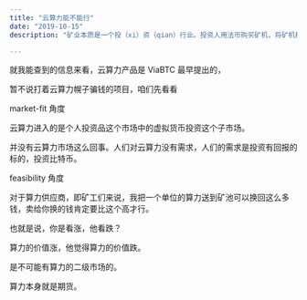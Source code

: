 ```yaml
---
title: "云算力能不能行"
date: "2019-10-15"
description: "矿业本质是一个投（xi）资（qian）行业。投资人用法币购买矿机，将矿机托管在矿场，产生算力送到矿池，获取币本位收益，最后再完成一次币兑法币的交易。这个过程一共需要至少五个生产要素：矿机，矿场，矿池，托管，交易。"

---
```


就我能查到的信息来看，云算力产品是 ViaBTC 最早提出的，

暂不说打着云算力幌子骗钱的项目，咱们先看看

market-fit 角度

云算力进入的是个人投资品这个市场中的虚拟货币投资这个子市场。

并没有云算力市场这么回事。人们对云算力没有需求，人们的需求是投资有回报的标的，投资比特币。

feasibility 角度

对于算力供应商，即矿工们来说，我把一个单位的算力送到矿池可以换回这么多钱，卖给你换的钱肯定要比这个高才行。

也就是说，你是看涨，他看跌？

算力的价值涨，他觉得算力的价值跌。



是不可能有算力的二级市场的。

算力本身就是期货。